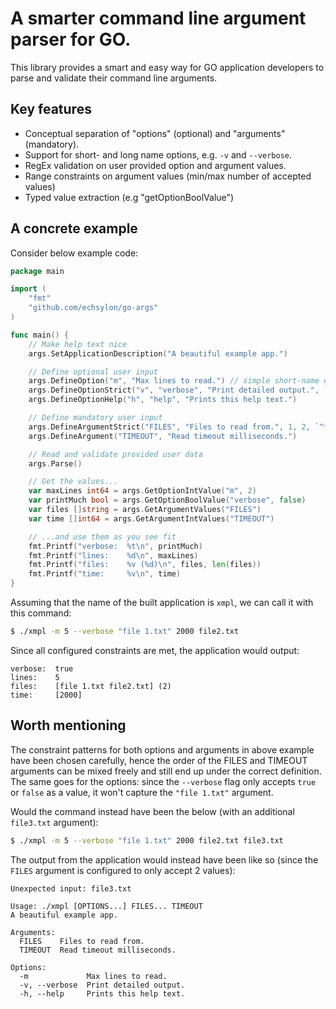# A smarter command line argument parser for GO.

This library provides a smart and easy way for GO application developers to parse and validate their command line arguments.

## Key features

* Conceptual separation of "options" (optional) and "arguments" (mandatory).
* Support for short- and long name options, e.g. `-v` and `--verbose`.
* RegEx validation on user provided option and argument values.
* Range constraints on argument values (min/max number of accepted values)
* Typed value extraction (e.g "getOptionBoolValue")

## A concrete example
Consider below example code:

```go
package main

import (
    "fmt"
    "github.com/echsylon/go-args"
)

func main() {
	// Make help text nice
	args.SetApplicationDescription("A beautiful example app.")

	// Define optional user input
	args.DefineOption("m", "Max lines to read.") // simple short-name option with no filter
	args.DefineOptionStrict("v", "verbose", "Print detailed output.", `^(true|false)$`)
	args.DefineOptionHelp("h", "help", "Prints this help text.")

	// Define mandatory user input
	args.DefineArgumentStrict("FILES", "Files to read from.", 1, 2, `^*\.txt$`)
	args.DefineArgument("TIMEOUT", "Read timeout milliseconds.")

	// Read and validate provided user data
	args.Parse()

	// Get the values...
	var maxLines int64 = args.GetOptionIntValue("m", 2)
	var printMuch bool = args.GetOptionBoolValue("verbose", false)
	var files []string = args.GetArgumentValues("FILES")
	var time []int64 = args.GetArgumentIntValues("TIMEOUT")

	// ...and use them as you see fit
	fmt.Printf("verbose:  %t\n", printMuch)
	fmt.Printf("lines:    %d\n", maxLines)
	fmt.Printf("files:    %v (%d)\n", files, len(files))
	fmt.Printf("time:     %v\n", time)
}
```

Assuming that the name of the built application is `xmpl`, we can call it with this command:
```bash
$ ./xmpl -m 5 --verbose "file 1.txt" 2000 file2.txt
```

Since all configured constraints are met, the application would output:
```
verbose:  true
lines:    5
files:    [file 1.txt file2.txt] (2)
time:     [2000]
```



## Worth mentioning

The constraint patterns for both options and arguments in above example have been chosen carefully, hence the order of the FILES and TIMEOUT arguments can be mixed freely and still end up under the correct definition. The same goes for the options: since the `--verbose` flag only accepts `true` or `false` as a value, it won't capture the `"file 1.txt"` argument.

Would the command instead have been the below (with an additional `file3.txt` argument):
```bash
$ ./xmpl -m 5 --verbose "file 1.txt" 2000 file2.txt file3.txt
```

The output from the application would instead have been like so (since the `FILES` argument is configured to only accept 2 values):
```
Unexpected input: file3.txt

Usage: ./xmpl [OPTIONS...] FILES... TIMEOUT
A beautiful example app.

Arguments:
  FILES    Files to read from.
  TIMEOUT  Read timeout milliseconds.

Options:
  -m             Max lines to read.
  -v, --verbose  Print detailed output.
  -h, --help     Prints this help text.
```
